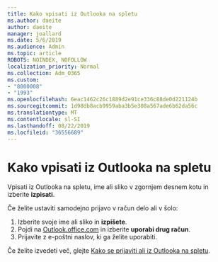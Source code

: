 ```yaml
---
title: Kako vpisati iz Outlooka na spletu
ms.author: daeite
author: daeite
manager: joallard
ms.date: 5/6/2019
ms.audience: Admin
ms.topic: article
ROBOTS: NOINDEX, NOFOLLOW
localization_priority: Normal
ms.collection: Adm_O365
ms.custom:
- "8000008"
- "1993"
ms.openlocfilehash: 6eac1462c26c1889d2e91ce336c88de0d221124b
ms.sourcegitcommit: 1d98db8acb9959aba3b5e308a567ade6b62da56c
ms.translationtype: MT
ms.contentlocale: sl-SI
ms.lasthandoff: 08/22/2019
ms.locfileid: "36556689"
---
```

# <a name="how-to-sign-out-of-outlook-on-the-web"></a>Kako vpisati iz Outlooka na spletu

Vpisati iz Outlooka na spletu, ime ali sliko v zgornjem desnem kotu in izberite **izpisati**.

Če želite ustaviti samodejno prijavo v račun delo ali v šolo:

1. Izberite svoje ime ali sliko in **izpišete**.
1. Pojdi na [Outlook.office.com](https://outlook.office.com/) in izberite **uporabi drug račun**.
1. Prijavite z e-poštni naslov, ki ga želite uporabiti.

Če želite izvedeti več, glejte [Kako se prijaviti ali iz Outlooka na spletu](https://support.office.com/article/763fab4d-0138-4814-b450-37fc286bcb79).